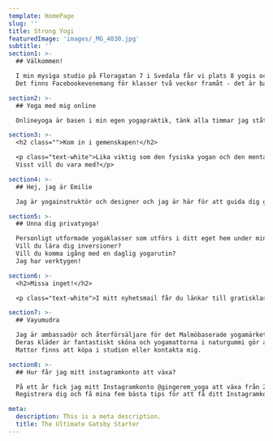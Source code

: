 ```yaml
---
template: HomePage
slug: ''
title: Strong Yogi
featuredImage: 'images/_MG_4030.jpg'
subtitle: ''
section1: >-
  ## Välkommen!

  I min mysiga studio på Floragatan 7 i Svedala får vi plats 8 yogis och jag bjuder på te och gemenskap efteråt.
  Det finns Facebookevenemang för klasser två veckor framåt - det är bara att anmäla sig- testa gratis första gången, därefter 100kr gång*

section2: >-
  ## Yoga med mig online

  Onlineyoga är basen i min egen yogapraktik, tänk alla timmar jag stått på mattan i vardagsrummet. Med tre barn och otaliga aktiviteter är det ibland svårt att hinna till studion. Då är onlineklasser perfekt att ta till! 

section3: >-
  <h2 class="">Kom in i gemenskapen!</h2>

  <p class="text-white">Lika viktig som den fysiska yogan och den mentala närvaron är gemenskapen vi skapar i studion och i facebookgruppen! 
  Visst vill du vara med?</p>

section4: >-
  ## Hej, jag är Emilie

  Jag är yogainstruktör och designer och jag är här för att guida dig genom din unika yogaresa!Under denna resa kommer du få en stark och smidig kropp, du kommer lära dig hantera stress och vara mer närvarande i nuet och antagligen kommer du uppleva många andra positiva förändringar ju mer du yogar, för det är så yogans magi fungerar! 

section5: >-
  ## Unna dig privatyoga!

  Personligt utformade yogaklasser som utförs i ditt eget hem under min guidning kommer att ta din yogapraktik till nya höjder.
  Vill du lära dig inversioner? 
  Vill du komma igång med en daglig yogarutin? 
  Jag har verktygen!

section6: >-
  <h2>Missa inget!</h2>

  <p class="text-white">I mitt nyhetsmail får du länkar till gratisklasser, goda vegetariska recept och en massa annat kul!</p>

section7: >-
  ## Vayumudra

  Jag är ambassadör och återförsäljare för det Malmöbaserade yogamärket Vayumudra.
  Deras kläder är fantastiskt sköna och yogamattorna i naturgummi gör att man står stadigt både i nedåtgående hund och på händer. 
  Mattor finns att köpa i studion eller kontakta mig. 

section8: >-
  ## Hur får jag mitt instagramkonto att växa?

  På ett år fick jag mitt Instagramkonto @gingerem_yoga att växa från 2 följare (min man och en vän till mer än 15 000 riktiga, kvalitativa följare. Och det var faktiskt inte särskilt svårt!
  Registrera dig och få mina fem bästa tips för att få ditt Instagramkonto att växa

meta:
  description: This is a meta description.
  title: The Ultimate Gatsby Starter
---
```

